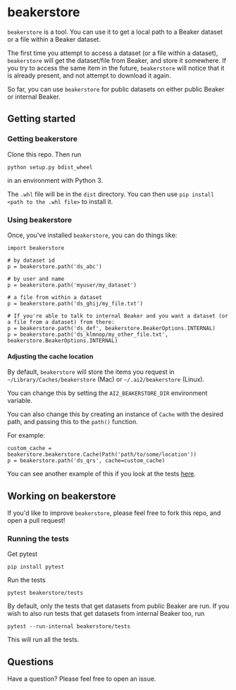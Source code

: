 # beakerstore

`beakerstore` is a tool. You can use it to get a local path to a Beaker dataset or a file within a Beaker dataset.

The first time you attempt to access a dataset (or a file within a dataset), `beakerstore` will get the dataset/file from Beaker, and store it somewhere. If you try to access the same item in the future, `beakerstore` will notice that it is already present, and not attempt to download it again.

So far, you can use `beakerstore` for public datasets on either public Beaker or internal Beaker.

## Getting started

### Getting beakerstore

Clone this repo. Then run

```
python setup.py bdist_wheel
```

in an environment with Python 3.

The `.whl` file will be in the `dist` directory. You can then use `pip install <path to the .whl file>` to install it.

### Using beakerstore

Once, you've installed `beakerstore`, you can do things like:

```
import beakerstore

# by dataset id
p = beakerstore.path('ds_abc')

# by user and name
p = beakerstore.path('myuser/my_dataset')

# a file from within a dataset
p = beakerstore.path('ds_ghij/my_file.txt')
```
```
# If you're able to talk to internal Beaker and you want a dataset (or a file from a dataset) from there:
p = beakerstore.path('ds_def', beakerstore.BeakerOptions.INTERNAL)
p = beakerstore.path('ds_klmnop/my_other_file.txt', beakerstore.BeakerOptions.INTERNAL)
```

#### Adjusting the cache location

By default, `beakerstore` will store the items you request in `~/Library/Caches/beakerstore` (Mac) or `~/.ai2/beakerstore` (Linux).

You can change this by setting the `AI2_BEAKERSTORE_DIR` environment variable.

You can also change this by creating an instance of `Cache` with the desired path, and passing this to the `path()` function.

For example:
```
custom_cache = beakerstore.beakerstore.Cache(Path('path/to/some/location'))
p = beakerstore.path('ds_qrs', cache=custom_cache)
```

You can see another example of this if you look at the tests [here](./beakerstore/tests/beakerstore_test.py).

## Working on beakerstore

If you'd like to improve `beakerstore`, please feel free to fork this repo, and open a pull request!

### Running the tests

Get pytest

```
pip install pytest
```

Run the tests
```
pytest beakerstore/tests
```

By default, only the tests that get datasets from public Beaker are run. If you wish to also run tests that get datasets from internal Beaker too, run

```
pytest --run-internal beakerstore/tests
```
This will run all the tests.

## Questions

Have a question? Please feel free to open an issue.
